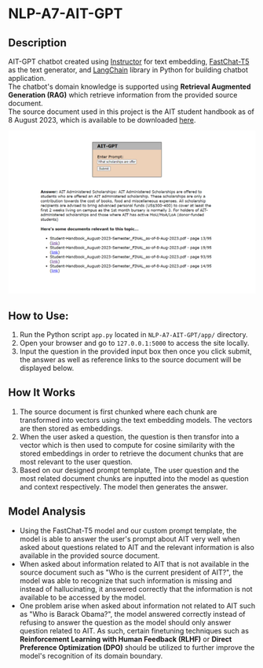 # NLP-A7-AIT-GPT

## Description

AIT-GPT chatbot created using [Instructor](https://huggingface.co/hkunlp/instructor-base) for text embedding, [FastChat-T5](https://huggingface.co/lmsys/fastchat-t5-3b-v1.0) as the text generator, and [LangChain](https://www.langchain.com/) library in Python for building chatbot application. \
The chatbot's domain knowledge is supported using **Retrieval Augmented Generation (RAG)** which retrieve information from the provided source document. \
The source document used in this project is the AIT student handbook as of 8 August 2023, which is available to be downloaded [here](https://students.ait.ac.th/services/regulations_old/student-handbook-2/).

![demonstration](./figures/app_demonstrate.png)

## How to Use:
1) Run the Python script `app.py` located in `NLP-A7-AIT-GPT/app/` directory.
2) Open your browser and go to `127.0.0.1:5000` to access the site locally.
3) Input the question in the provided input box then once you click submit, the answer as well as reference links to the source document will be displayed below.

## How It Works

1. The source document is first chunked where each chunk are transformed into vectors using the text embedding models. The vectors are then stored as embeddings.
2. When the user asked a question, the question is then transfor into a vector which is then used to compute for cosine similarity with the stored embeddings in order to retrieve the document chunks that are most relevant to the user question.
3. Based on our designed prompt template, The user question and the most related document chunks are inputted into the model as question and context respectively. The model then generates the answer.

## Model Analysis

- Using the FastChat-T5 model and our custom prompt template, the model is able to answer the user's prompt about AIT very well when asked about questions related to AIT and the relevant information is also available in the provided source document.
- When asked about information related to AIT that is not available in the source document such as "Who is the current president of AIT?", the model was able to recognize that such information is missing and instead of hallucinating, it answered correctly that the information is not available to be accessed by the model.
- One problem arise when asked about information not related to AIT such as "Who is Barack Obama?", the model answered correctly instead of refusing to answer the question as the model should only answer question related to AIT. As such, certain finetuning techniques such as **Reinforcement Learning with Human Feedback (RLHF)** or **Direct Preference Optimization (DPO)** should be utilized to further improve the model's recognition of its domain boundary.
